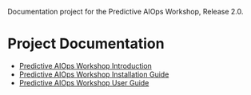 Documentation project for the Predictive AIOps Workshop, Release 2.0.

# Project Documentation

* [Predictive AIOps Workshop Introduction](workshop-introduction.md)
* [Predictive AIOps Workshop Installation Guide](workshop-installation-guide.md)
* [Predictive AIOps Workshop User Guide](workshop-user-guide.md)